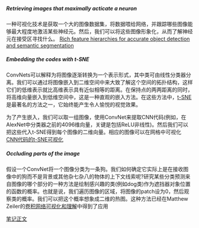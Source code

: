 ##### Retrieving images that maximally acticate a neuron
一种可视化技术是获取一个大的图像数据集，将数据喂给网络，并跟踪哪些图像能够最大程度地激活某些神经元。然后，我们可以将这些图像形象化，从而了解神经元在接受区寻找什么。
[Rich feature hierarchies for accurate object detection and semantic segmentation](https://arxiv.org/pdf/1311.2524.pdf)

##### Embedding the codes with t-SNE
ConvNets可以解释为将图像逐渐转换为一个表示形式，其中类可由线性分类器分离。我们可以通过将图像嵌入到二维空间中来大致了解这个空间的拓扑结构，这样它们的低维表示就比高维表示具有近似相等的距离。在保持点的两两距离的同时，将高维向量嵌入到低维空间中，这是一种直观的嵌入方法。在这些方法中，[t-SNE](http://lvdmaaten.github.io/tsne/)是最著名的方法之一，它始终能产生令人愉悦的视觉效果。

为了产生嵌入，我们可以取一组图像，使用ConvNet来提取CNN代码(例如，在AlexNet中分类器之前的4096维向量，关键是包括ReLU非线性)。然后我们可以把这些代入t-SNE得到每个图像的二维向量。相应的图像可以在网格中可视化[CNN代码的t-SNE可视化](https://cs.stanford.edu/people/karpathy/cnnembed/)

##### Occluding parts of the image
假设一个ConvNet将一个图像分类为一条狗。我们如何确定它实际上是在接收图像中的狗而不是背景或其他杂七杂八的物体的上下文线索呢?研究某些分类预测来自图像的哪个部分的一种方法是绘制感兴趣的类(例如dog类)作为遮挡器对象位置的函数的概率。也就是说，我们遍历图像的区域，将图像的patch设为0，然后观察类的概率。我们可以把这个概率想象成二维的热图。这种方法已经在Matthew Zeiler的[卷积网络可视化和理解](https://arxiv.org/pdf/1311.2901.pdf)中得到了应用

[笔记正文](https://arxiv.org/pdf/1311.2901.pdf)